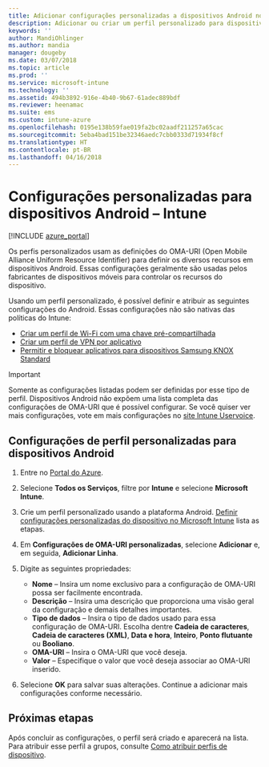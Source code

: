 ```yaml
---
title: Adicionar configurações personalizadas a dispositivos Android no Microsoft Intune ‑ Azure | Microsoft Docs
description: Adicionar ou criar um perfil personalizado para dispositivos Android para criar um perfil de Wi-Fi com uma chave pré-compartilhada, criar um perfil de VPN por aplicativo ou permitir/bloquear aplicativos para dispositivos Samsung Knox Standard no Microsoft Intune
keywords: ''
author: MandiOhlinger
ms.author: mandia
manager: dougeby
ms.date: 03/07/2018
ms.topic: article
ms.prod: ''
ms.service: microsoft-intune
ms.technology: ''
ms.assetid: 494b3892-916e-4b40-9b67-61adec889bdf
ms.reviewer: heenamac
ms.suite: ems
ms.custom: intune-azure
ms.openlocfilehash: 0195e138b59fae019fa2bc02aadf211257a65cac
ms.sourcegitcommit: 5eba4bad151be32346aedc7cbb0333d71934f8cf
ms.translationtype: HT
ms.contentlocale: pt-BR
ms.lasthandoff: 04/16/2018
---
```

# <a name="custom-settings-for-android-devices---intune"></a>Configurações personalizadas para dispositivos Android – Intune

[!INCLUDE [azure_portal](./includes/azure_portal.md)]

Os perfis personalizados usam as definições do OMA-URI (Open Mobile Alliance Uniform Resource Identifier) para definir os diversos recursos em dispositivos Android. Essas configurações geralmente são usadas pelos fabricantes de dispositivos móveis para controlar os recursos do dispositivo.

Usando um perfil personalizado, é possível definir e atribuir as seguintes configurações do Android. Essas configurações não são nativas das políticas do Intune:

- [Criar um perfil de Wi-Fi com uma chave pré-compartilhada](/intune/wi-fi-profile-shared-key)
- [Criar um perfil de VPN por aplicativo](/intune/android-pulse-secure-per-app-vpn)
- [Permitir e bloquear aplicativos para dispositivos Samsung KNOX Standard](/intune/samsung-knox-apps-allow-block)

>[!IMPORTANT]
> Somente as configurações listadas podem ser definidas por esse tipo de perfil. Dispositivos Android não expõem uma lista completa das configurações de OMA-URI que é possível configurar. Se você quiser ver mais configurações, vote em mais configurações no [site Intune Uservoice](https://microsoftintune.uservoice.com/forums/291681-ideas).

## <a name="custom-profile-settings-for-android-devices"></a>Configurações de perfil personalizadas para dispositivos Android

1. Entre no [Portal do Azure](https://portal.azure.com). 
2. Selecione **Todos os Serviços**, filtre por **Intune** e selecione **Microsoft Intune**.
3. Crie um perfil personalizado usando a plataforma Android. [Definir configurações personalizadas do dispositivo no Microsoft Intune](custom-settings-configure.md) lista as etapas.
4. Em **Configurações de OMA-URI personalizadas**, selecione **Adicionar** e, em seguida, **Adicionar Linha**.
5. Digite as seguintes propriedades:

   - **Nome** – Insira um nome exclusivo para a configuração de OMA-URI possa ser facilmente encontrada.
   - **Descrição** – Insira uma descrição que proporciona uma visão geral da configuração e demais detalhes importantes.
   - **Tipo de dados** – Insira o tipo de dados usado para essa configuração de OMA-URI. Escolha dentre **Cadeia de caracteres**, **Cadeia de caracteres (XML)**, **Data e hora**, **Inteiro**, **Ponto flutuante** ou **Booliano**.
   - **OMA-URI** – Insira o OMA-URI que você deseja.
   - **Valor** – Especifique o valor que você deseja associar ao OMA-URI inserido.

6. Selecione **OK** para salvar suas alterações. Continue a adicionar mais configurações conforme necessário.

## <a name="next-steps"></a>Próximas etapas

Após concluir as configurações, o perfil será criado e aparecerá na lista. Para atribuir esse perfil a grupos, consulte [Como atribuir perfis de dispositivo](device-profile-assign.md).
